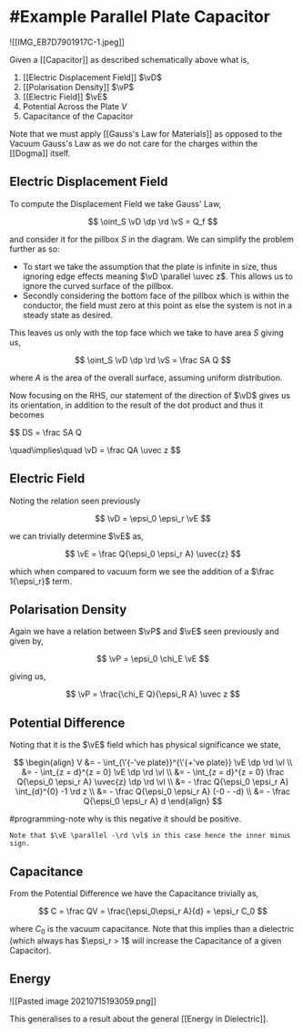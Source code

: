 # #Example Parallel Plate Capacitor

![[IMG_EB7D7901917C-1.jpeg]]

Given a [[Capacitor]] as described schematically above what is,

1. [[Electric Displacement Field]] $\vD$
2. [[Polarisation Density]] $\vP$
3. [[Electric Field]] $\vE$
4. Potential Across the Plate $V$
5. Capacitance of the Capacitor

Note that we must apply [[Gauss's Law for Materials]] as opposed to the Vacuum Gauss's Law as we do not care for the charges within the [[Dogma]] itself.

## Electric Displacement Field

To compute the Displacement Field we take Gauss' Law,

$$
\oint_S \vD \dp \rd \vS = Q_f
$$

and consider it for the pillbox $S$ in the diagram. We can simplify the problem further as so:

- To start we take the assumption that the plate is infinite in size, thus ignoring edge effects meaning $\vD \parallel \uvec z$. This allows us to ignore the curved surface of the pillbox.
- Secondly considering the bottom face of the pillbox which is within the conductor, the field must zero at this point as else the system is not in a steady state as desired.

This leaves us only with the top face which we take to have area $S$ giving us,

$$
\oint_S \vD \dp \rd \vS = \frac SA Q
$$

where $A$ is the area of the overall surface, assuming uniform distribution.

Now focusing on the RHS, our statement of the direction of $\vD$ gives us its orientation, in addition to the result of the dot product and thus it becomes

$$
DS = \frac SA Q

\quad\implies\quad
\vD = \frac QA \uvec z
$$

## Electric Field

Noting the relation seen previously 

$$ \vD = \epsi_0 \epsi_r \vE $$

we can trivially determine $\vE$ as,

$$ \vE = \frac Q{\epsi_0 \epsi_r A} \uvec{z} $$

which when compared to vacuum form we see the addition of a $\frac 1{\epsi_r}$ term.

## Polarisation Density

Again we have a relation between $\vP$ and $\vE$ seen previously and given by,

$$ \vP = \epsi_0 \chi_E \vE $$

giving us, 

$$ \vP = \frac{\chi_E Q}{\epsi_R A} \uvec z $$

## Potential Difference

Noting that it is the $\vE$ field which has physical significance we state,

$$
\begin{align}
V
&= - \int_{\'{-'ve plate}}^{\'{+'ve plate}} \vE \dp \rd \vl \\
&= - \int_{z = d}^{z = 0} \vE \dp \rd \vl \\
&= - \int_{z = d}^{z = 0} \frac Q{\epsi_0 \epsi_r A} \uvec{z} \dp \rd \vl \\
&= - \frac Q{\epsi_0 \epsi_r A}  \int_{d}^{0} -1 \rd z \\
&= - \frac Q{\epsi_0 \epsi_r A}  (-0 - -d) \\
&= - \frac Q{\epsi_0 \epsi_r A} d 
\end{align}
$$

#programming-note why is this negative it should be positive.

```ad-note
Note that $\vE \parallel -\rd \vl$ in this case hence the inner minus sign.
```

## Capacitance

From the Potential Difference we have the Capacitance trivially as, 

$$
C = \frac QV = \frac{\epsi_0\epsi_r A}{d} = \epsi_r C_0
$$

where $C_0$ is the vacuum capacitance. Note that this implies than a dielectric (which always has $\epsi_r > 1$ will increase the Capacitance of a given Capacitor).

## Energy

![[Pasted image 20210715193059.png]]

This generalises to a result about the general [[Energy in Dielectric]].
